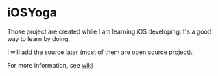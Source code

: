 # iOSYoga
Those project are created while I am learning iOS developing.It's a good way to learn by doing.

I will add the source later (most of them are open source project).

For more information, see [wiki](https://github.com/Yogayu/iOSYoga/wiki)
